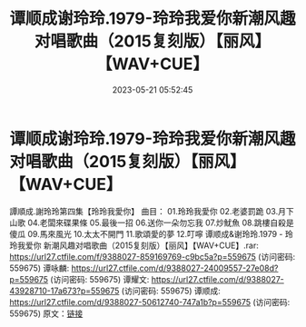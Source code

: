 ﻿---
title: 谭顺成谢玲玲.1979-玲玲我爱你新潮风趣对唱歌曲（2015复刻版）【丽风】【WAV+CUE】
date: 2023-05-21 05:52:45
categories: WAV车载音乐、镜像
tags: 华语中文
---
# 谭顺成谢玲玲.1979-玲玲我爱你新潮风趣对唱歌曲（2015复刻版）【丽风】【WAV+CUE】

譚順成.謝玲玲第四集【玲玲我愛你】
曲目：
01.玲玲我愛你
02.老婆罰跪
03.月下山歌
04.老闆來碟果條
05.最後一招
06.送你一朵勿忘我
07.炒魷魚
08.跳樓自殺是傻瓜
09.馬來風光
10.太太不開門
11.歌頌愛的夢
12.叮嚀
谭顺成&谢玲玲.1979 - 玲玲我爱你 新潮风趣对唱歌曲（2015复刻版）【丽风】【WAV+CUE】.rar:
https://url27.ctfile.com/f/9388027-859169769-c9bc5a?p=559675
(访问密码: 559675)
谭咏麟: https://url27.ctfile.com/d/9388027-24009557-27e08d?p=559675
(访问密码: 559675)
谭耀文: https://url27.ctfile.com/d/9388027-43928710-17a673?p=559675
(访问密码: 559675)
谭顺成: https://url27.ctfile.com/d/9388027-50612740-747a1b?p=559675
(访问密码: 559675)
原文：[链接](https://blog.sina.com.cn/s/blog_1647c7e76010311yi.html)